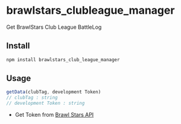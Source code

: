 # brawlstars_clubleague_manager

Get BrawlStars Club League BattleLog

## Install
```sh
npm install brawlstars_club_league_manager
```

## Usage
```js
getData(clubTag, development Token)
// clubTag : string
// development Token : string
```

- Get Token from [Brawl Stars API](https://developer.brawlstars.com/#/)